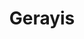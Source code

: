 ---
title: Gerayis
description: Gerayis is a simple bar code an QR code generator for Windows. You will find in this category all the news about it.
image: gerayis.png

# Badge style
style:
    background: "#8b2df0"
    color: "#fff"
---